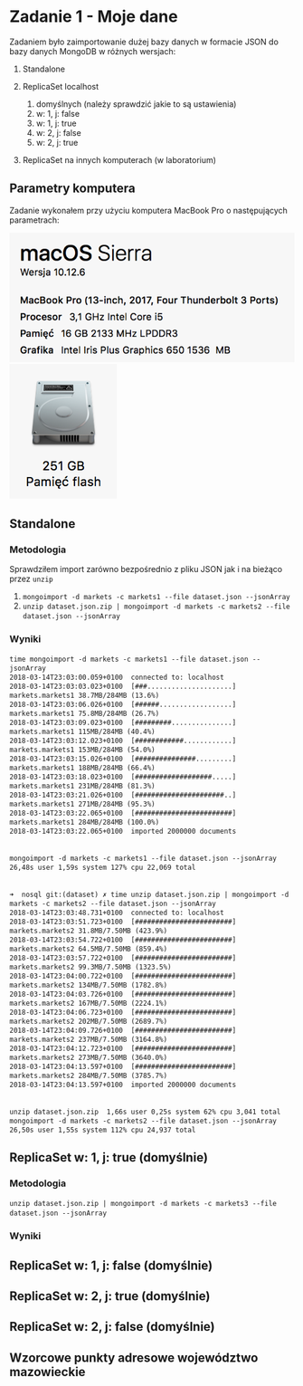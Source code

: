 # Zadanie 1 - Moje dane

Zadaniem było zaimportowanie dużej bazy danych w formacie JSON do bazy danych MongoDB w różnych wersjach:

1. Standalone
2. ReplicaSet localhost
    1. domyślnych (należy sprawdzić jakie to są ustawienia)
    2. w: 1, j: false
    3. w: 1, j: true
    4. w: 2, j: false
    5. w: 2, j: true

3. ReplicaSet na innych komputerach (w laboratorium)

## Parametry komputera

Zadanie wykonałem przy użyciu komputera MacBook Pro o następujących parametrach:

![Parametry](comp_info1.png "Parametry")
![Parametry](comp_info2.png "Parametry")

## Standalone

### Metodologia

Sprawdziłem import zarówno bezpośrednio z pliku JSON jak i na bieżąco przez `unzip`

1. `mongoimport -d markets -c markets1 --file dataset.json --jsonArray`
2. `unzip dataset.json.zip | mongoimport -d markets -c markets2 --file dataset.json --jsonArray`

### Wyniki

```
time mongoimport -d markets -c markets1 --file dataset.json --jsonArray
2018-03-14T23:03:00.059+0100  connected to: localhost
2018-03-14T23:03:03.023+0100  [###.....................] markets.markets1 38.7MB/284MB (13.6%)
2018-03-14T23:03:06.026+0100  [######..................] markets.markets1 75.8MB/284MB (26.7%)
2018-03-14T23:03:09.023+0100  [#########...............] markets.markets1 115MB/284MB (40.4%)
2018-03-14T23:03:12.023+0100  [############............] markets.markets1 153MB/284MB (54.0%)
2018-03-14T23:03:15.026+0100  [###############.........] markets.markets1 188MB/284MB (66.4%)
2018-03-14T23:03:18.023+0100  [###################.....] markets.markets1 231MB/284MB (81.3%)
2018-03-14T23:03:21.026+0100  [######################..] markets.markets1 271MB/284MB (95.3%)
2018-03-14T23:03:22.065+0100  [########################] markets.markets1 284MB/284MB (100.0%)
2018-03-14T23:03:22.065+0100  imported 2000000 documents


mongoimport -d markets -c markets1 --file dataset.json --jsonArray  26,48s user 1,59s system 127% cpu 22,069 total


➜  nosql git:(dataset) ✗ time unzip dataset.json.zip | mongoimport -d markets -c markets2 --file dataset.json --jsonArray
2018-03-14T23:03:48.731+0100  connected to: localhost
2018-03-14T23:03:51.723+0100  [########################] markets.markets2 31.8MB/7.50MB (423.9%)
2018-03-14T23:03:54.722+0100  [########################] markets.markets2 64.5MB/7.50MB (859.4%)
2018-03-14T23:03:57.722+0100  [########################] markets.markets2 99.3MB/7.50MB (1323.5%)
2018-03-14T23:04:00.722+0100  [########################] markets.markets2 134MB/7.50MB (1782.8%)
2018-03-14T23:04:03.726+0100  [########################] markets.markets2 167MB/7.50MB (2224.1%)
2018-03-14T23:04:06.723+0100  [########################] markets.markets2 202MB/7.50MB (2689.7%)
2018-03-14T23:04:09.726+0100  [########################] markets.markets2 237MB/7.50MB (3164.8%)
2018-03-14T23:04:12.723+0100  [########################] markets.markets2 273MB/7.50MB (3640.0%)
2018-03-14T23:04:13.597+0100  [########################] markets.markets2 284MB/7.50MB (3785.7%)
2018-03-14T23:04:13.597+0100  imported 2000000 documents


unzip dataset.json.zip  1,66s user 0,25s system 62% cpu 3,041 total
mongoimport -d markets -c markets2 --file dataset.json --jsonArray  26,50s user 1,55s system 112% cpu 24,937 total
```

## ReplicaSet w: 1, j: true (domyślnie)

### Metodologia
`unzip dataset.json.zip | mongoimport -d markets -c markets3 --file dataset.json --jsonArray`

### Wyniki


## ReplicaSet w: 1, j: false (domyślnie)
## ReplicaSet w: 2, j: true (domyślnie)
## ReplicaSet w: 2, j: false (domyślnie)

## Wzorcowe punkty adresowe województwo mazowieckie
